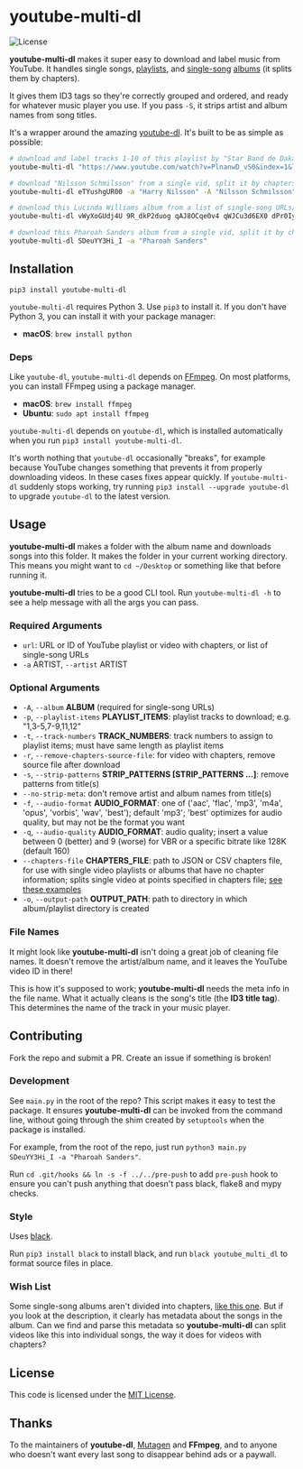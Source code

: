 # youtube-multi-dl
![License](https://camo.githubusercontent.com/890acbdcb87868b382af9a4b1fac507b9659d9bf/68747470733a2f2f696d672e736869656c64732e696f2f62616467652f6c6963656e73652d4d49542d626c75652e737667)

__youtube-multi-dl__ makes it super easy to download and label music from YouTube. It handles single songs, [playlists](https://www.youtube.com/watch?v=PlnanwD_vS0&index=1&list=PLcOYKKFxnwAdGh4NCgpXq_FNQoZKL6xWM), and [single-song](https://www.youtube.com/watch?v=SDeuYY3Hi_I) [albums](https://www.youtube.com/watch?v=eTYushgUR00) (it splits them by chapters).

It gives them ID3 tags so they're correctly grouped and ordered, and ready for whatever music player you use. If you pass `-S`, it strips artist and album names from song titles.

It's a wrapper around the amazing [youtube-dl](https://github.com/rg3/youtube-dl). It's built to be as simple as possible:

~~~sh
# download and label tracks 1-10 of this playlist by "Star Band de Dakar"
youtube-multi-dl "https://www.youtube.com/watch?v=PlnanwD_vS0&index=1&list=PLcOYKKFxnwAdGh4NCgpXq_FNQoZKL6xWM" -a "Star Band de Dakar" -p "1-10"

# download "Nilsson Schmilsson" from a single vid, split it by chapters, and label each song
youtube-multi-dl eTYushgUR00 -a "Harry Nilsson" -A "Nilsson Schmilsson"

# download this Lucinda Williams album from a list of single-song URLs/IDs
youtube-multi-dl vWyXoGUdj4U 9R_dkP2duog qAJ8OCqe0v4 qWJCu3d6EX0 dPr0Iyh0z60 4VMUjcQ2ggs haUHiHVTvtg IOCPe_ff2RE ihuPM-xiCqY pjYxBxGSNnY HrSEeNE_Uzw cpP11qYuhg8 -a "Lucinda Williams" -A "Sweet Old World"

# download this Pharoah Sanders album from a single vid, split it by chapters, and label each song; youtube-multi-dl guesses at the album name from the video metadata
youtube-multi-dl SDeuYY3Hi_I -a "Pharoah Sanders"
~~~


## Installation
`pip3 install youtube-multi-dl`

`youtube-multi-dl` requires Python 3. Use `pip3` to install it. If you don't have Python 3, you can install it with your package manager:

- __macOS__: `brew install python`


### Deps
Like `youtube-dl`, `youtube-multi-dl` depends on [FFmpeg](https://www.ffmpeg.org/). On most platforms, you can install FFmpeg using a package manager.

- __macOS__: `brew install ffmpeg`
- __Ubuntu__: `sudo apt install ffmpeg`

`youtube-multi-dl` depends on `youtube-dl`, which is installed automatically when you run `pip3 install youtube-multi-dl`.

It's worth nothing that `youtube-dl` occasionally "breaks", for example because YouTube changes something that prevents it from properly downloading videos. In these cases fixes appear quickly. If `youtube-multi-dl` suddenly stops working, try running `pip3 install --upgrade youtube-dl` to upgrade `youtube-dl` to the latest version.


## Usage
__youtube-multi-dl__ makes a folder with the album name and downloads songs into this folder. It makes the folder in your current working directory. This means you might want to `cd ~/Desktop` or something like that before running it.

__youtube-multi-dl__ tries to be a good CLI tool. Run `youtube-multi-dl -h` to see a help message with all the args you can pass.


### Required Arguments
- `url`: URL or ID of YouTube playlist or video with chapters, or list of single-song URLs
- `-a` ARTIST, `--artist` ARTIST


### Optional Arguments
- `-A`, `--album` __ALBUM__ (required for single-song URLs)
- `-p`, `--playlist-items` __PLAYLIST_ITEMS__: playlist tracks to download; e.g. "1,3-5,7-9,11,12"
- `-t`, `--track-numbers` __TRACK_NUMBERS__: track numbers to assign to playlist items; must have same length as playlist items
- `-r`, `--remove-chapters-source-file`: for video with chapters, remove source file after download
- `-s`, `--strip-patterns` __STRIP_PATTERNS [STRIP_PATTERNS ...]__: remove patterns from title(s)
- `--no-strip-meta`: don't remove artist and album names from title(s)
- `-f`, `--audio-format` __AUDIO_FORMAT__: one of ('aac', 'flac', 'mp3', 'm4a', 'opus', 'vorbis', 'wav', 'best'); default 'mp3'; 'best' optimizes for audio quality, but may not be the format you want
- `-q`, `--audio-quality` __AUDIO_FORMAT__: audio quality; insert a value between 0 (better) and 9 (worse) for VBR or a specific bitrate like 128K (default 160)
- `--chapters-file` __CHAPTERS_FILE__: path to JSON or CSV chapters file, for use with single video playlists or albums that have no chapter information; splits single video at points specified in chapters file; [see these examples](https://github.com/fortana-co/youtube-multi-dl/tree/master/examples/chapters_file)
- `-o`, `--output-path` __OUTPUT_PATH__: path to directory in which album/playlist directory is created


### File Names
It might look like __youtube-multi-dl__ isn't doing a great job of cleaning file names. It doesn't remove the artist/album name, and it leaves the YouTube video ID in there!

This is how it's supposed to work; __youtube-multi-dl__ needs the meta info in the file name. What it actually cleans is the song's title (the __ID3 title tag__). This determines the name of the track in your music player.


## Contributing
Fork the repo and submit a PR. Create an issue if something is broken!


### Development
See `main.py` in the root of the repo? This script makes it easy to test the package. It ensures __youtube-multi-dl__ can be invoked from the command line, without going through the shim created by `setuptools` when the package is installed.

For example, from the root of the repo, just run `python3 main.py SDeuYY3Hi_I -a "Pharoah Sanders"`.

Run `cd .git/hooks && ln -s -f ../../pre-push` to add `pre-push` hook to ensure you can't push anything that doesn't pass black, flake8 and mypy checks.


### Style
Uses [black](https://github.com/psf/black).

Run `pip3 install black` to install black, and run `black youtube_multi_dl` to format source files in place.


### Wish List
Some single-song albums aren't divided into chapters, [like this one](https://www.youtube.com/watch?v=fEqrnR7_yT8). But if you look at the description, it clearly has metadata about the songs in the album. Can we find and parse this metadata so __youtube-multi-dl__ can split videos like this into individual songs, the way it does for videos with chapters?


## License
This code is licensed under the [MIT License](https://opensource.org/licenses/MIT).


## Thanks
To the maintainers of __youtube-dl__, [Mutagen](https://github.com/quodlibet/mutagen) and __FFmpeg__, and to anyone who doesn't want every last song to disappear behind ads or a paywall.
